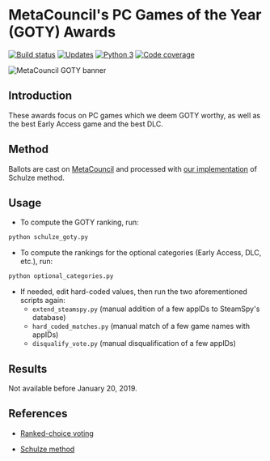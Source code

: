 # MetaCouncil's PC Games of the Year (GOTY) Awards

 [![Build status][build image]][build] [![Updates][dependency image]][pyup] [![Python 3][python3 image]][pyup] [![Code coverage][codecov image]][codecov]

![MetaCouncil GOTY banner](https://raw.githubusercontent.com/wiki/woctezuma/metacouncil-goty/metacouncil-goty-banner.png)

## Introduction

These awards focus on PC games which we deem GOTY worthy, as well as the best Early Access game and the best DLC.

## Method

Ballots are cast on [MetaCouncil](https://metacouncil.com/threads/metacouncils-pc-games-of-the-year-awards-2018.473/) and processed with [our implementation](https://github.com/woctezuma/steam-era-goty) of Schulze method.

## Usage ##

- To compute the GOTY ranking, run:

```bash
python schulze_goty.py
```

- To compute the rankings for the optional categories (Early Access, DLC, etc.), run:

```bash
python optional_categories.py
```

- If needed, edit hard-coded values, then run the two aforementioned scripts again:
    - `extend_steamspy.py` (manual addition of a few appIDs to SteamSpy's database)
    - `hard_coded_matches.py` (manual match of a few game names with appIDs)
    - `disqualify_vote.py` (manual disqualification of a few appIDs)

## Results

Not available before January 20, 2019.

## References

- [Ranked-choice voting](https://en.wikipedia.org/wiki/Ranked_voting)
- [Schulze method](https://en.wikipedia.org/wiki/Schulze_method)

  [build]: https://travis-ci.org/woctezuma/metacouncil-goty
  [build image]: https://travis-ci.org/woctezuma/metacouncil-goty.svg?branch=master

  [pyup]: https://pyup.io/repos/github/woctezuma/metacouncil-goty/
  [dependency image]: https://pyup.io/repos/github/woctezuma/metacouncil-goty/shield.svg
  [python3 image]: https://pyup.io/repos/github/woctezuma/metacouncil-goty/python-3-shield.svg

  [codecov]: https://codecov.io/gh/woctezuma/metacouncil-goty
  [codecov image]: https://codecov.io/gh/woctezuma/metacouncil-goty/branch/master/graph/badge.svg
